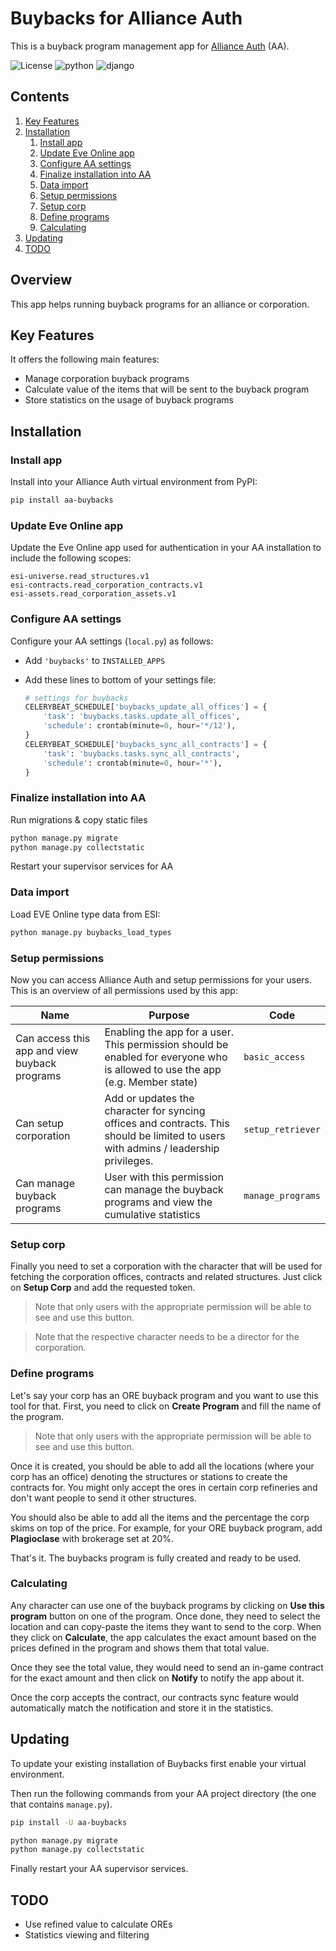 <!-- omit in toc -->
# Buybacks for Alliance Auth

This is a buyback program management app for [Alliance Auth](https://gitlab.com/allianceauth/allianceauth) (AA).

![License](https://img.shields.io/badge/license-MIT-green) ![python](https://img.shields.io/badge/python-3.6-informational) ![django](https://img.shields.io/badge/django-3.1-informational)

<!-- omit in toc -->
## Contents

1. [Key Features](#key-features)
2. [Installation](#installation)
   1. [Install app](#install-app)
   2. [Update Eve Online app](#update-eve-online-app)
   3. [Configure AA settings](#configure-aa-settings)
   4. [Finalize installation into AA](#finalize-installation-into-aa)
   5. [Data import](#data-import)
   6. [Setup permissions](#setup-permissions)
   7. [Setup corp](#setup-corp)
   8. [Define programs](#define-programs)
   9. [Calculating](#calculating)
3. [Updating](#updating)
4. [TODO](#todo)

<!-- omit in toc -->
## Overview

This app helps running buyback programs for an alliance or corporation.

## Key Features

It offers the following main features:

* Manage corporation buyback programs
* Calculate value of the items that will be sent to the buyback program
* Store statistics on the usage of buyback programs

## Installation

### Install app

Install into your Alliance Auth virtual environment from PyPI:

```bash
pip install aa-buybacks
```

### Update Eve Online app

Update the Eve Online app used for authentication in your AA installation to include the following scopes:

```plain
esi-universe.read_structures.v1
esi-contracts.read_corporation_contracts.v1
esi-assets.read_corporation_assets.v1
```

### Configure AA settings

Configure your AA settings (`local.py`) as follows:

- Add `'buybacks'` to `INSTALLED_APPS`
- Add these lines to bottom of your settings file:

   ```python
   # settings for buybacks
   CELERYBEAT_SCHEDULE['buybacks_update_all_offices'] = {
       'task': 'buybacks.tasks.update_all_offices',
       'schedule': crontab(minute=0, hour='*/12'),
   }
   CELERYBEAT_SCHEDULE['buybacks_sync_all_contracts'] = {
       'task': 'buybacks.tasks.sync_all_contracts',
       'schedule': crontab(minute=0, hour='*'),
   }
   ```

### Finalize installation into AA

Run migrations & copy static files

```bash
python manage.py migrate
python manage.py collectstatic
```

Restart your supervisor services for AA

### Data import

Load EVE Online type data from ESI:

```bash
python manage.py buybacks_load_types
```

### Setup permissions

Now you can access Alliance Auth and setup permissions for your users. This is an overview of all permissions used by this app:

Name | Purpose | Code
-- | -- | --
Can access this app and view buyback programs |Enabling the app for a user. This permission should be enabled for everyone who is allowed to use the app (e.g. Member state) | `basic_access`
Can setup corporation | Add or updates the character for syncing offices and contracts. This should be limited to users with admins / leadership privileges. | `setup_retriever`
Can manage buyback programs | User with this permission can manage the buyback programs and view the cumulative statistics | `manage_programs`

### Setup corp

Finally you need to set a corporation with the character that will be used for fetching the corporation offices, contracts and related structures. Just click on **Setup Corp** and add the requested token.

> Note that only users with the appropriate permission will be able to see and use this button.

> Note that the respective character needs to be a director for the corporation.

### Define programs

Let's say your corp has an ORE buyback program and you want to use this tool for that. First, you need to click on **Create Program** and fill the name of the program.

> Note that only users with the appropriate permission will be able to see and use this button.

Once it is created, you should be able to add all the locations (where your corp has an office) denoting the structures or stations to create the contracts for. You might only accept the ores in certain corp refineries and don't want people to send it other structures.

You should also be able to add all the items and the percentage the corp skims on top of the price. For example, for your ORE buyback program, add **Plagioclase** with brokerage set at 20%.

That's it. The buybacks program is fully created and ready to be used.

### Calculating

Any character can use one of the buyback programs by clicking on **Use this program** button on one of the program. Once done, they need to select the location and can copy-paste the items they want to send to the corp. When they click on **Calculate**, the app calculates the exact amount based on the prices defined in the program and shows them that total value.

Once they see the total value, they would need to send an in-game contract for the exact amount and then click on **Notify** to notify the app about it.

Once the corp accepts the contract, our contracts sync feature would automatically match the notification and store it in the statistics.

## Updating

To update your existing installation of Buybacks first enable your virtual environment.

Then run the following commands from your AA project directory (the one that contains `manage.py`).

```bash
pip install -U aa-buybacks
```

```bash
python manage.py migrate
python manage.py collectstatic
```

Finally restart your AA supervisor services.

## TODO

* Use refined value to calculate OREs
* Statistics viewing and filtering
